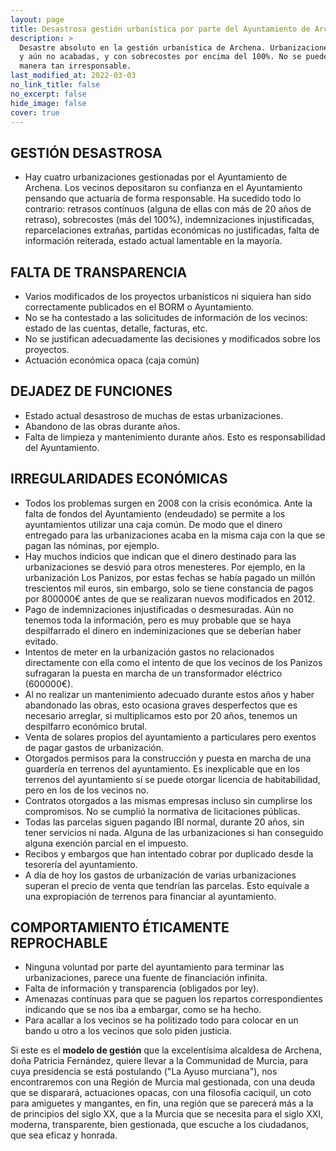 ```yaml
---
layout: page
title: Desastrosa gestión urbanística por parte del Ayuntamiento de Archena
description: >
  Desastre absoluto en la gestión urbanística de Archena. Urbanizaciones con más de **20 años** desde su inicio 
  y aún no acabadas, y con sobrecostes por encima del 100%. No se puede gestionar el dinero de los vecinos de una 
  manera tan irresponsable. 
last_modified_at: 2022-03-03
no_link_title: false 
no_excerpt: false 
hide_image: false
cover: true
---
```


## GESTIÓN DESASTROSA
- Hay cuatro urbanizaciones gestionadas por el Ayuntamiento de Archena. Los vecinos depositaron su confianza en el 
Ayuntamiento pensando que actuaría de forma responsable. Ha sucedido todo lo contrario: retrasos contínuos (alguna
de ellas con más de 20 años de retraso), sobrecostes (más del 100%), indemnizaciones injustificadas, reparcelaciones
extrañas, partidas económicas no justificadas, falta de información reiterada, estado actual lamentable en la mayoría.

## FALTA DE TRANSPARENCIA
- Varios modificados de los proyectos urbanísticos ni siquiera han sido correctamente publicados en el BORM o Ayuntamiento.
- No se ha contestado a las solicitudes de información de los vecinos: estado de las cuentas, detalle, facturas, etc.
- No se justifican adecuadamente las decisiones y modificados sobre los proyectos.
- Actuación económica opaca (caja común)

## DEJADEZ DE FUNCIONES
- Estado actual desastroso de muchas de estas urbanizaciones.
- Abandono de las obras durante años.
- Falta de limpieza y mantenimiento durante años. Esto es responsabilidad del Ayuntamiento.

## IRREGULARIDADES ECONÓMICAS
- Todos los problemas surgen en 2008 con la crisis económica. Ante la falta de fondos del Ayuntamiento (endeudado) se
permite a los ayuntamientos utilizar una caja común. De modo que el dinero entregado para las urbanizaciones acaba en
la misma caja con la que se pagan las nóminas, por ejemplo. 
- Hay muchos indicios que indican que el dinero destinado para las urbanizaciones se desvió para otros menesteres. Por
ejemplo, en la urbanización Los Panizos, por estas fechas se había pagado un millón trescientos mil euros, sin embargo,
solo se tiene constancia de pagos por 800000€ antes de que se realizaran nuevos modificados en 2012.
- Pago de indemnizaciones injustificadas o desmesuradas. Aún no tenemos toda la información, pero es muy probable que se
haya despilfarrado el dinero en indeminizaciones que se deberían haber evitado.
- Intentos de meter en la urbanización gastos no relacionados directamente con ella como el intento de que los vecinos
de los Panizos sufragaran la puesta en marcha de un transformador eléctrico (600000€).
- Al no realizar un mantenimiento adecuado durante estos años y haber abandonado las obras, esto ocasiona graves 
desperfectos que es necesario arreglar, si multiplicamos esto por 20 años, tenemos un despilfarro económico brutal.
- Venta de solares propios del ayuntamiento a particulares pero exentos de pagar gastos de urbanización.
- Otorgados permisos para la construcción y puesta en marcha de una guardería en terrenos del ayuntamiento. Es inexplicable
que en los terrenos del ayuntamiento sí se puede otorgar licencia de habitabilidad, pero en los de los vecinos no.
- Contratos otorgados a las mismas empresas incluso sin cumplirse los compromisos. No se cumplió la normativa de 
licitaciones públicas.
- Todas las parcelas siguen pagando IBI normal, durante 20 años, sin tener servicios ni nada. Alguna de las urbanizaciones
si han conseguido alguna exención parcial en el impuesto.
- Recibos y embargos que han intentado cobrar por duplicado desde la tesorería del ayuntamiento. 
- A día de hoy los gastos de urbanización de varias urbanizaciones superan el precio de venta que tendrían las parcelas. Esto equivale a una expropiación de terrenos para financiar al ayuntamiento.

## COMPORTAMIENTO ÉTICAMENTE REPROCHABLE
- Ninguna voluntad por parte del ayuntamiento para terminar las urbanizaciones, parece una fuente de financiación infinita.
- Falta de información y transparencia (obligados por ley).
- Amenazas contínuas para que se paguen los repartos correspondientes indicando que se nos iba a embargar, como se ha hecho.
- Para acallar a los vecinos se ha politizado todo para colocar en un bando u otro a los vecinos que solo piden justicia.


Si este es el **modelo de gestión** que la excelentísima alcaldesa de Archena, doña Patricia Fernández, quiere llevar a la 
Communidad de Murcia, para cuya presidencia se está postulando ("La Ayuso murciana"), nos encontraremos con una Región de
Murcia mal gestionada, con una deuda que se disparará, actuaciones opacas, con una filosofía caciquil, un coto para amiguetes
y mangantes, en fin, una región que se parecerá más a la de principios del siglo XX, que a la Murcia que se necesita para 
el siglo XXI, moderna, transparente, bien gestionada, que escuche a los ciudadanos, que sea eficaz y honrada.

